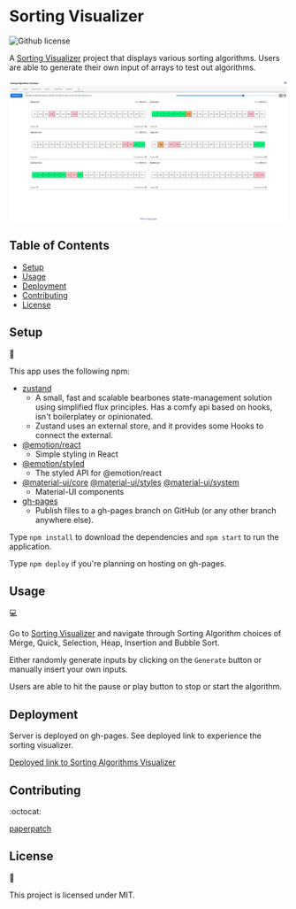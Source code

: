 # Sorting Visualizer
![Github license](http://img.shields.io/badge/license-MIT-blue.svg)

A [Sorting Visualizer](https://paperpatch.github.io/sorting_visualizer/) project that displays various sorting algorithms. Users are able to generate their own input of arrays to test out algorithms.

![Screenshot](./src/assets/images/screenshot.png)

## Table of Contents

* [Setup](#setup)
* [Usage](#usage)
* [Deployment](#deployment)
* [Contributing](#contributing)
* [License](#license)

## Setup
:floppy_disk:

This app uses the following npm:
- [zustand](https://www.npmjs.com/package/zustand)
  - A small, fast and scalable bearbones state-management solution using simplified flux principles. Has a comfy api based on hooks, isn't boilerplatey or opinionated.
  - Zustand uses an external store, and it provides some Hooks to connect the external.
- [@emotion/react](https://www.npmjs.com/package/@emotion/react)
  - Simple styling in React
- [@emotion/styled](https://www.npmjs.com/package/@emotion/styled)
  - The styled API for @emotion/react
- [@material-ui/core](https://www.npmjs.com/package/@material-ui/core)
  [@material-ui/styles](https://www.npmjs.com/package/@material-ui/core)
  [@material-ui/system](https://www.npmjs.com/package/@material-ui/core)
  - Material-UI components
- [gh-pages](https://www.npmjs.com/package/gh-pages)
  - Publish files to a gh-pages branch on GitHub (or any other branch anywhere else).

Type `npm install` to download the dependencies and `npm start` to run the application.

Type `npm deploy` if you're planning on hosting on gh-pages.

## Usage

:computer:

Go to [Sorting Visualizer](https://paperpatch.github.io/sorting_visualizer/) and navigate through Sorting Algorithm choices of Merge, Quick, Selection, Heap, Insertion and Bubble Sort.

Either randomly generate inputs by clicking on the `Generate` button or manually insert your own inputs.

Users are able to hit the pause or play button to stop or start the algorithm.

## Deployment

Server is deployed on gh-pages. See deployed link to experience the sorting visualizer.

[Deployed link to Sorting Algorithms Visualizer](https://paperpatch.github.io/sorting_visualizer/)

## Contributing

:octocat:

[paperpatch](https://github.com/paperpatch) </br>

## License

:receipt:

This project is licensed under MIT.